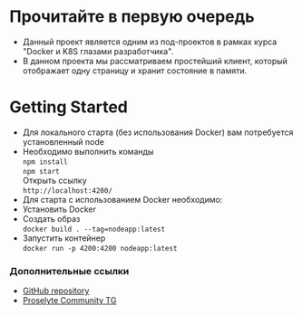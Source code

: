 # Прочитайте в первую очередь
* Данный проект является одним из под-проектов в рамках курса "Docker и K8S глазами разработчика".
* В данном проекта мы рассматриваем простейший клиент, который отображает одну страницу и хранит состояние в памяти.

# Getting Started
* Для локального старта (без использования Docker) вам потребуется установленный node
* Необходимо выполнить команды
<br/>`npm install`
<br/>`npm start`
<br/>Открыть ссылку
<br/>`http://localhost:4200/`
* Для старта с использованием Docker необходимо:
* Установить Docker
* Создать образ
<br/>`docker build . --tag=nodeapp:latest`
* Запустить контейнер
<br/>`docker run -p 4200:4200 nodeapp:latest`

### Дополнительные ссылки
* [GitHub repository](https://github.com/proselytear/usersapi)
* [Proselyte Community TG](https://t.me/pse_club)

